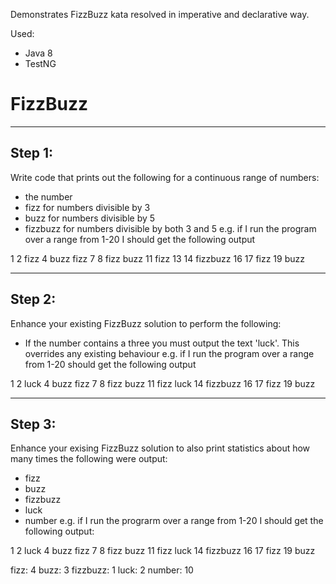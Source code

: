 Demonstrates FizzBuzz kata resolved in imperative and declarative way.

Used:
* Java 8
* TestNG


FizzBuzz
========


---------------------------------------------------------------------------
Step 1:
---------------------------------------------------------------------------
Write code that prints out the following for a continuous range of numbers:
* the number
* fizz for numbers divisible by 3
* buzz for numbers divisible by 5
* fizzbuzz for numbers divisible by both 3 and 5
e.g. if I run the program over a range from 1-20 I should get the following output

1 2 fizz 4 buzz fizz 7 8 fizz buzz 11 fizz 13 14 fizzbuzz 16 17 fizz 19 buzz

---------------------------------------------------------------------------
Step 2:
---------------------------------------------------------------------------
Enhance your existing FizzBuzz solution to perform the following:
* If the number contains a three you must output the text 'luck'. This overrides any existing behaviour
e.g. if I run the program over a range from 1-20 should get the following output

1 2 luck 4 buzz fizz 7 8 fizz buzz 11 fizz luck 14 fizzbuzz 16 17 fizz 19 buzz

---------------------------------------------------------------------------
Step 3:
---------------------------------------------------------------------------
Enhance your exising FizzBuzz solution to also print statistics about how many times the following were output:
- fizz
- buzz
- fizzbuzz
- luck
- number
e.g. if I run the prograrm over a range from 1-20 I should get the following output:

1 2 luck 4 buzz fizz 7 8 fizz buzz 11 fizz luck 14 fizzbuzz 16 17 fizz 19 buzz

fizz: 4
buzz: 3
fizzbuzz: 1
luck: 2
number: 10